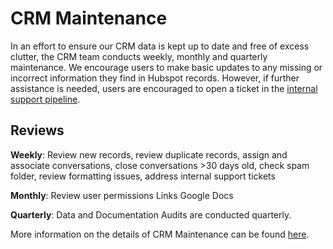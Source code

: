 # CRM Maintenance 
In an effort to ensure our CRM data is kept up to date and free of excess clutter, the CRM team conducts weekly, monthly and quarterly maintenance. 
We encourage users to make basic updates to any missing or incorrect information they find in Hubspot records. However, if further assistance is needed, users are encouraged to open a ticket in the [internal support pipeline](https://app.hubspot.com/contacts/5519226/objects/0-5/views/all/board). 

## Reviews 
**Weekly**: Review new records, review duplicate records, assign and associate conversations, close conversations >30 days old, check spam folder, review formatting issues, address internal support tickets 

**Monthly**: Review user permissions Links Google Docs

**Quarterly**: Data and Documentation Audits are conducted quarterly. 

More information on the details of CRM Maintenance can be found [here](https://docs.google.com/document/d/1osb3qEm0SMzx5mLVyMpcH8aDXzBI1FqPSQb2FBUb04Q/edit#heading=h.yuwch622g28a). 


